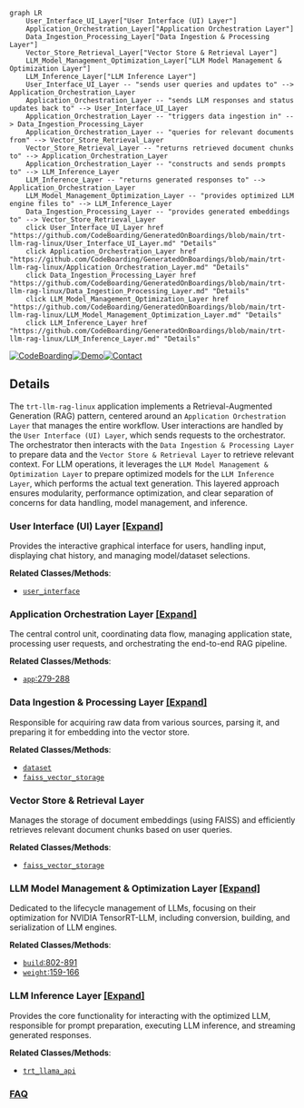 ```mermaid
graph LR
    User_Interface_UI_Layer["User Interface (UI) Layer"]
    Application_Orchestration_Layer["Application Orchestration Layer"]
    Data_Ingestion_Processing_Layer["Data Ingestion & Processing Layer"]
    Vector_Store_Retrieval_Layer["Vector Store & Retrieval Layer"]
    LLM_Model_Management_Optimization_Layer["LLM Model Management & Optimization Layer"]
    LLM_Inference_Layer["LLM Inference Layer"]
    User_Interface_UI_Layer -- "sends user queries and updates to" --> Application_Orchestration_Layer
    Application_Orchestration_Layer -- "sends LLM responses and status updates back to" --> User_Interface_UI_Layer
    Application_Orchestration_Layer -- "triggers data ingestion in" --> Data_Ingestion_Processing_Layer
    Application_Orchestration_Layer -- "queries for relevant documents from" --> Vector_Store_Retrieval_Layer
    Vector_Store_Retrieval_Layer -- "returns retrieved document chunks to" --> Application_Orchestration_Layer
    Application_Orchestration_Layer -- "constructs and sends prompts to" --> LLM_Inference_Layer
    LLM_Inference_Layer -- "returns generated responses to" --> Application_Orchestration_Layer
    LLM_Model_Management_Optimization_Layer -- "provides optimized LLM engine files to" --> LLM_Inference_Layer
    Data_Ingestion_Processing_Layer -- "provides generated embeddings to" --> Vector_Store_Retrieval_Layer
    click User_Interface_UI_Layer href "https://github.com/CodeBoarding/GeneratedOnBoardings/blob/main/trt-llm-rag-linux/User_Interface_UI_Layer.md" "Details"
    click Application_Orchestration_Layer href "https://github.com/CodeBoarding/GeneratedOnBoardings/blob/main/trt-llm-rag-linux/Application_Orchestration_Layer.md" "Details"
    click Data_Ingestion_Processing_Layer href "https://github.com/CodeBoarding/GeneratedOnBoardings/blob/main/trt-llm-rag-linux/Data_Ingestion_Processing_Layer.md" "Details"
    click LLM_Model_Management_Optimization_Layer href "https://github.com/CodeBoarding/GeneratedOnBoardings/blob/main/trt-llm-rag-linux/LLM_Model_Management_Optimization_Layer.md" "Details"
    click LLM_Inference_Layer href "https://github.com/CodeBoarding/GeneratedOnBoardings/blob/main/trt-llm-rag-linux/LLM_Inference_Layer.md" "Details"
```

[![CodeBoarding](https://img.shields.io/badge/Generated%20by-CodeBoarding-9cf?style=flat-square)](https://github.com/CodeBoarding/GeneratedOnBoardings)[![Demo](https://img.shields.io/badge/Try%20our-Demo-blue?style=flat-square)](https://www.codeboarding.org/demo)[![Contact](https://img.shields.io/badge/Contact%20us%20-%20contact@codeboarding.org-lightgrey?style=flat-square)](mailto:contact@codeboarding.org)

## Details

The `trt-llm-rag-linux` application implements a Retrieval-Augmented Generation (RAG) pattern, centered around an `Application Orchestration Layer` that manages the entire workflow. User interactions are handled by the `User Interface (UI) Layer`, which sends requests to the orchestrator. The orchestrator then interacts with the `Data Ingestion & Processing Layer` to prepare data and the `Vector Store & Retrieval Layer` to retrieve relevant context. For LLM operations, it leverages the `LLM Model Management & Optimization Layer` to prepare optimized models for the `LLM Inference Layer`, which performs the actual text generation. This layered approach ensures modularity, performance optimization, and clear separation of concerns for data handling, model management, and inference.

### User Interface (UI) Layer [[Expand]](./User_Interface_UI_Layer.md)
Provides the interactive graphical interface for users, handling input, displaying chat history, and managing model/dataset selections.


**Related Classes/Methods**:

- <a href="https://github.com/KingXHJ/trt-llm-rag-linux/blob/master/ui/user_interface.py" target="_blank" rel="noopener noreferrer">`user_interface`</a>


### Application Orchestration Layer [[Expand]](./Application_Orchestration_Layer.md)
The central control unit, coordinating data flow, managing application state, processing user requests, and orchestrating the end-to-end RAG pipeline.


**Related Classes/Methods**:

- <a href="https://github.com/KingXHJ/trt-llm-rag-linux/blob/master/ui/user_interface.py#L279-L288" target="_blank" rel="noopener noreferrer">`app`:279-288</a>


### Data Ingestion & Processing Layer [[Expand]](./Data_Ingestion_Processing_Layer.md)
Responsible for acquiring raw data from various sources, parsing it, and preparing it for embedding into the vector store.


**Related Classes/Methods**:

- <a href="https://github.com/KingXHJ/trt-llm-rag-linux/blob/master/dataset/" target="_blank" rel="noopener noreferrer">`dataset`</a>
- <a href="https://github.com/KingXHJ/trt-llm-rag-linux/blob/master/faiss_vector_storage.py" target="_blank" rel="noopener noreferrer">`faiss_vector_storage`</a>


### Vector Store & Retrieval Layer
Manages the storage of document embeddings (using FAISS) and efficiently retrieves relevant document chunks based on user queries.


**Related Classes/Methods**:

- <a href="https://github.com/KingXHJ/trt-llm-rag-linux/blob/master/faiss_vector_storage.py" target="_blank" rel="noopener noreferrer">`faiss_vector_storage`</a>


### LLM Model Management & Optimization Layer [[Expand]](./LLM_Model_Management_Optimization_Layer.md)
Dedicated to the lifecycle management of LLMs, focusing on their optimization for NVIDIA TensorRT-LLM, including conversion, building, and serialization of LLM engines.


**Related Classes/Methods**:

- <a href="https://github.com/KingXHJ/trt-llm-rag-linux/blob/master/build.py#L802-L891" target="_blank" rel="noopener noreferrer">`build`:802-891</a>
- <a href="https://github.com/KingXHJ/trt-llm-rag-linux/blob/master/weight.py#L159-L166" target="_blank" rel="noopener noreferrer">`weight`:159-166</a>


### LLM Inference Layer [[Expand]](./LLM_Inference_Layer.md)
Provides the core functionality for interacting with the optimized LLM, responsible for prompt preparation, executing LLM inference, and streaming generated responses.


**Related Classes/Methods**:

- <a href="https://github.com/KingXHJ/trt-llm-rag-linux/blob/master/trt_llama_api.py" target="_blank" rel="noopener noreferrer">`trt_llama_api`</a>




### [FAQ](https://github.com/CodeBoarding/GeneratedOnBoardings/tree/main?tab=readme-ov-file#faq)